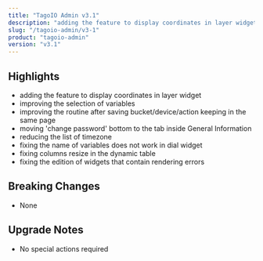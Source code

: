 ```yaml
---
title: "TagoIO Admin v3.1"
description: "adding the feature to display coordinates in layer widget"
slug: "/tagoio-admin/v3-1"
product: "tagoio-admin"
version: "v3.1"
---
```


## Highlights

- adding the feature to display coordinates in layer widget
- improving the selection of variables
- improving the routine after saving bucket/device/action keeping in the same page
- moving 'change password' bottom to the tab inside General Information
- reducing the list of timezone
- fixing the name of variables does not work in dial widget
- fixing columns resize in the dynamic table
- fixing the edition of widgets that contain rendering errors

## Breaking Changes

- None

## Upgrade Notes

- No special actions required
